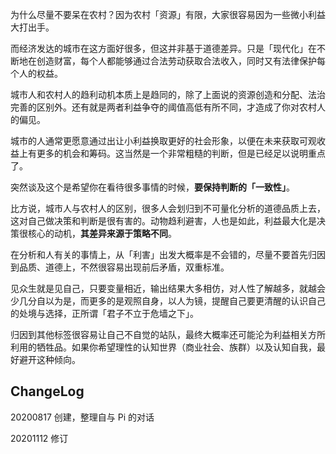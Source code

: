 为什么尽量不要呆在农村？因为农村「资源」有限，大家很容易因为一些微小利益大打出手。

而经济发达的城市在这方面好很多，但这并非基于道德差异。只是「现代化」在不断地在创造财富，每个人都能够通过合法劳动获取合法收入，同时又有法律保护每个人的权益。

城市人和农村人的趋利动机本质上是趋同的，除了上面说的资源创造和分配、法治完善的区别外。还有就是两者利益争夺的阈值高低有所不同，才造成了你对农村人的偏见。

城市的人通常更愿意通过出让小利益换取更好的社会形象，以便在未来获取可观收益上有更多的机会和筹码。这当然是一个非常粗糙的判断，但是已经足以说明重点了。

突然谈及这个是希望你在看待很多事情的时候，**要保持判断的「一致性」**。

比方说，城市人与农村人的区别，很多人会划归到不可量化分析的道德品质上去，这对自己做决策和判断是很有害的。动物趋利避害，人也是如此，利益最大化是决策很核心的动机，**其差异来源于策略不同**。

在分析和人有关的事情上，从「利害」出发大概率是不会错的，尽量不要首先归因到品质、道德上，不然很容易出现前后矛盾，双重标准。

见众生就是见自己，只要变量相近，输出结果大多相仿，对人性了解越多，就越会少几分自以为是，而更多的是观照自身，以人为镜，提醒自己要更清醒的认识自己的处境与选择，正所谓「君子不立于危墙之下」。

归因到其他标签很容易让自己不自觉的站队，最终大概率还可能沦为利益相关方所利用的牺牲品。如果你希望理性的认知世界（商业社会、族群）以及认知自我，最好避开这种倾向。

## ChangeLog

20200817 创建，整理自与 Pi 的对话

20201112 修订
